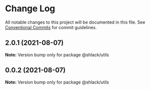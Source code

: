 # Change Log

All notable changes to this project will be documented in this file.
See [Conventional Commits](https://conventionalcommits.org) for commit guidelines.

## 2.0.1 (2021-08-07)

**Note:** Version bump only for package @shlack/utils





## 0.0.2 (2021-08-07)

**Note:** Version bump only for package @shlack/utils
